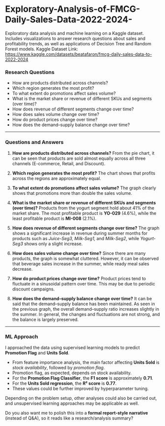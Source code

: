 # Exploratory-Analysis-of-FMCG-Daily-Sales-Data-2022-2024-
Exploratory data analysis and machine learning on a Kaggle dataset. 
Includes visualizations to answer research questions about sales and profitability trends, as well as applications of Decision Tree and Random Forest models. 
Kaggle Dataset Link: https://www.kaggle.com/datasets/beatafaron/fmcg-daily-sales-data-to-2022-2024


### Research Questions

* How are products distributed across channels?
* Which region generates the most profit?
* To what extent do promotions affect sales volume?
* What is the market share or revenue of different SKUs and segments (over time)?
* How does revenue of different segments change over time?
* How does sales volume change over time?
* How do product prices change over time?
* How does the demand–supply balance change over time?

---

### Questions and Answers

1. **How are products distributed across channels?**
   From the pie chart, it can be seen that products are sold almost equally across all three channels (E-commerce, Retail, and Discount).

2. **Which region generates the most profit?**
   The chart shows that profits across the regions are approximately equal.

3. **To what extent do promotions affect sales volume?**
   The graph clearly shows that promotions more than double the sales volume.

4. **What is the market share or revenue of different SKUs and segments (over time)?**
   Products from the yogurt segment hold about 41% of the market share. The most profitable product is **YO-029** (4.6%), while the least profitable product is **MI-008** (2.1%).

5. **How does revenue of different segments change over time?**
   The graph shows a significant increase in revenue during summer months for products such as *Juice-Seg3, Milk-Seg1,* and *Milk-Seg2*, while *Yogurt-Seg3* shows only a slight increase.

6. **How does sales volume change over time?**
   Since there are many products, the graph is somewhat cluttered. However, it can be observed that beverage sales increase in the summer, while ready meal sales decrease.

7. **How do product prices change over time?**
   Product prices tend to fluctuate in a sinusoidal pattern over time. This may be due to periodic discount campaigns.

8. **How does the demand–supply balance change over time?**
   It can be said that the demand–supply balance has been maintained. As seen in the previous graph, the overall demand–supply ratio increases slightly in the summer. In general, the changes and fluctuations are not strong, and the balance is largely preserved.

---

### ML Approach

I approached the data using supervised learning models to predict **Promotion Flag** and **Units Sold**.

* From feature importance analysis, the main factor affecting **Units Sold** is *stock availability*, followed by *promotion flag*.
* Promotion flag, as expected, depends on stock availability.
* For the **Promotion Flag Classifier**, the **F1 score** is approximately **0.71**.
* For the **Units Sold regression**, the **R² score** is **0.77**.
* These values could be further improved by hyperparameter tuning.

Depending on the problem setup, other analyses could also be carried out, and unsupervised learning approaches may be applicable as well.



Do you also want me to polish this into a **formal report-style narrative** (instead of Q\&A), so it reads like a research/analysis summary?
